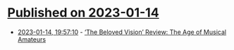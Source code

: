 # [Published on 2023-01-14](index.md)

* [2023-01-14, 19:57:10](https://news.ycombinator.com/item?id=34383558) - [‘The Beloved Vision’ Review: The Age of Musical Amateurs](https://www.wsj.com/articles/the-beloved-vision-book-review-the-age-of-musical-amateurs-11673629786)
